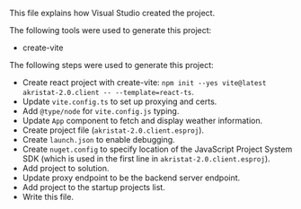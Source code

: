 This file explains how Visual Studio created the project.

The following tools were used to generate this project:
- create-vite

The following steps were used to generate this project:
- Create react project with create-vite: `npm init --yes vite@latest akristat-2.0.client -- --template=react-ts`.
- Update `vite.config.ts` to set up proxying and certs.
- Add `@type/node` for `vite.config.js` typing.
- Update `App` component to fetch and display weather information.
- Create project file (`akristat-2.0.client.esproj`).
- Create `launch.json` to enable debugging.
- Create `nuget.config` to specify location of the JavaScript Project System SDK (which is used in the first line in `akristat-2.0.client.esproj`).
- Add project to solution.
- Update proxy endpoint to be the backend server endpoint.
- Add project to the startup projects list.
- Write this file.
